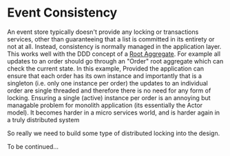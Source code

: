 # Event Consistency

An event store typically doesn't provide any locking or transactions services, other than guaranteeing that a list is
committed in its entirety or not at all. Instead, consistency is normally managed in the application layer. This works
well with the DDD concept of a [Root Aggregate](https://martinfowler.com/bliki/DDD_Aggregate.html). For example all
updates to an order should go through an "Order" root aggregate which can check the current state. In this example,
Provided the application can ensure that each order has its own instance and importantly that is a singleton (i.e. only
one instance per order) the updates to an individual order are single threaded and therefore there is no need for any
form of locking. Ensuring a single (active) instance per order is an annoying but managable problem for monolith application (its
essentially the Actor model). It becomes harder in a micro services world, and is harder again in a truly distributed system 

So really we need to build some type of distributed locking into the design.

To be continued... 

